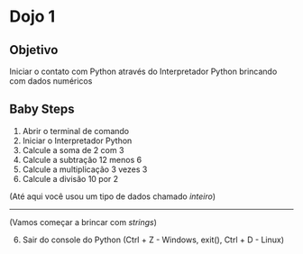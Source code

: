 # Dojo 1


## Objetivo
Iniciar o contato com Python através do Interpretador Python brincando com dados numéricos


## Baby Steps
1. Abrir o terminal de comando
2. Iniciar o Interpretador Python
3. Calcule a soma de 2 com 3
4. Calcule a subtração 12 menos 6
5. Calcule a multiplicação 3 vezes 3
6. Calcule a divisão 10 por 2


(Até aqui você usou um tipo de dados chamado *inteiro*)

---
(Vamos começar a brincar com *strings*)

6. Sair do console do Python (Ctrl + Z - Windows, exit(), Ctrl + D - Linux)





